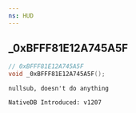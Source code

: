 ```yaml
---
ns: HUD
---
```

## _0xBFFF81E12A745A5F

```c
// 0xBFFF81E12A745A5F
void _0xBFFF81E12A745A5F();
```

```
nullsub, doesn't do anything

NativeDB Introduced: v1207
```

